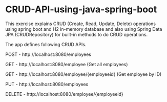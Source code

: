 # CRUD-API-using-java-spring-boot
This exercise explains CRUD (Create, Read, Update, Delete) operations using spring boot and H2 in-memory database and also using Spring Data JPA (CRUDRepository) for built-in methods to do CRUD operations.

The app defines following CRUD APIs.

POST - http://localhost:8080/employees

GET - http://localhost:8080/employee  (Get all employees)

GET - http://localhost:8080/employee/{employeeid}  (Get employee by ID)

PUT - http://localhost:8080/employees

DELETE - http://localhost:8080/employee/{employeeid}
